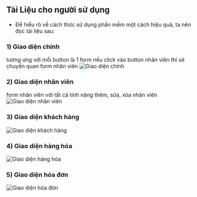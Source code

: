 ## Tài Liệu cho người sử dụng
* Để hiểu rõ về cách thức sử dụng phần mềm một cách hiệu quả, ta nên đọc tài liệu sau:
### 1) Giao diện chính
tương ưng với mỗi button là 1 form
nếu click vào button nhân viên thì sẽ chuyển quan form nhân viên
![Giao diện chính](https://uphinhnhanh.com/images/2017/07/16/20068284_1353739664747033_1877761287_n.png)
### 2) Giao diện nhân viên
form nhân viên với tất cả tính năng thêm, sửa, xóa nhân viên
![Giao diện nhân viên](https://uphinhnhanh.com/images/2017/07/16/20117570_1353740031413663_567933703_n.png)
### 3) Giao diện khách hàng
![Giao diện khách hàng](https://uphinhnhanh.com/images/2017/07/16/20107597_1353741714746828_1075836774_o.png)
### 4) Giao diện hàng hóa
![Giao diện hàng hóa](https://uphinhnhanh.com/images/2017/07/16/20067903_1353745351413131_696830987_n.png)
### 5) Giao diện hóa đơn
![Giao diện hóa đơn](https://uphinhnhanh.com/images/2017/07/16/20138131_1353745581413108_1304838968_o.png)

